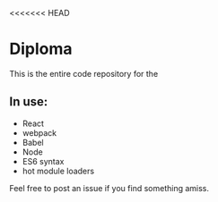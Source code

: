 <<<<<<< HEAD
# Diploma

This is the entire code repository for the 
## In use:

- React
- webpack
- Babel
- Node
- ES6 syntax
- hot module loaders

Feel free to post an issue if you find something amiss.

